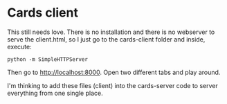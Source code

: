 # Cards client

This still needs love. There is no installation and there is no webserver to serve the client.html, so I just go to
the cards-client folder and inside, execute:

```
python -m SimpleHTTPServer
```

Then go to [http://localhost:8000](http://localhost:8000). Open two different tabs and play around.

I'm thinking to add these files (client) into the cards-server code to server everything from one single place.
